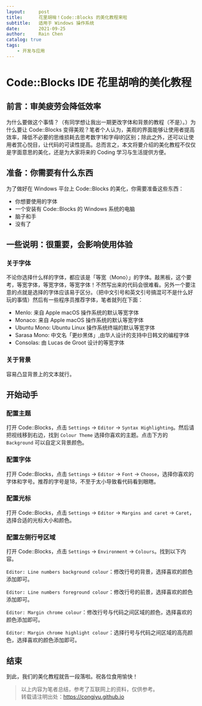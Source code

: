 ```yaml
---
layout:     post
title:      花里胡哨！Code::Blocks 的美化教程来啦
subtitle:   适用于 Windows 操作系统
date:       2021-09-25
author:     Rain Chen
catalog: true
tags:
    - 开发与应用
---
```


# Code::Blocks IDE 花里胡哨的美化教程

## 前言：审美疲劳会降低效率

为什么要做这个事情？（有同学想让我出一期更改字体和背景的教程（不是）。）为什么要让 Code::Blocks 变得美观？笔者个人认为，美观的界面能够让使用者提高效率，降低不必要的思维损耗去思考数字1和字母l的区别；除此之外，还可以让使用者赏心悦目，让代码的可读性提高。总而言之，本文将要介绍的美化教程不仅仅是字面意思的美化，还是为大家将来的 Coding 学习与生活提供方便。

## 准备：你需要有什么东西

为了做好在 Windows 平台上 Code::Blocks 的美化，你需要准备这些东西：

- 你想要使用的字体
- 一个安装有 Code::Blocks 的 Windows 系统的电脑
- 脑子和手
- 没有了

## 一些说明：很重要，会影响使用体验

### 关于字体

不论你选择什么样的字体，都应该是「等宽（Mono）」的字体。敲黑板，这个要考，等宽字体，等宽字体，等宽字体！不然写出来的代码会很难看。另外一个要注意的点就是选择的字体应该易于区分。（把中文引号和英文引号搞混可不是什么好玩的事情）然后有一些程序员推荐字体，笔者就列在下面：

- Menlo: 来自 Apple macOS 操作系统的默认等宽字体
- Monaco: 来自 Apple macOS 操作系统的默认等宽字体
- Ubuntu Mono: Ubuntu Linux 操作系统终端的默认等宽字体
- Sarasa Mono: 中文名「更纱黑体」,由华人设计的支持中日韩文的编程字体
- Consolas: 由 Lucas de Groot 设计的等宽字体

### 关于背景

容易凸显背景上的文本就行。

## 开始动手

### 配置主题

打开 Code::Blocks，点击 `Settings` -> `Editor` -> `Syntax Highlighting`。然后请把视线移到右边，找到 `Colour Theme` 选择你喜欢的主题。点击下方的 `Background` 可以自定义背景颜色。

### 配置字体

打开 Code::Blocks，点击 `Settings` -> `Editor` -> `Font` -> `Choose`，选择你喜欢的字体和字号。推荐的字号是18，不至于太小导致看代码看到眼瞎。

### 配置光标

打开 Code::Blocks，点击 `Settings` -> `Editor` -> `Margins and caret` -> `Caret`，选择合适的光标大小和颜色。

### 配置左侧行号区域

打开 Code::Blocks，点击 `Settings` -> `Environment` -> `Colours`。找到以下内容。

`Editor: Line numbers background colour`：修改行号的背景，选择喜欢的颜色添加即可。

`Editor: Line numbers foreground colour`：修改行号的前景，选择喜欢的颜色添加即可。

`Editor: Margin chrome colour`：修改行号与代码之间区域的颜色，选择喜欢的颜色添加即可。

`Editor: Margin chrome highlight colour`：选择行号与代码之间区域的高亮颜色，选择喜欢的颜色添加即可。

## 结束

到此，我们的美化教程就告一段落啦。祝各位食用愉快！

> 以上内容为笔者总结，参考了互联网上的资料，仅供参考。<br>
> 转载请注明出处：<https://congjyu.github.io>

